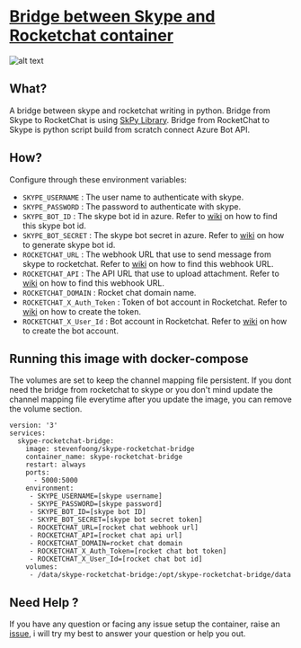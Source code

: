# [Bridge between Skype and Rocketchat container](https://hub.docker.com/r/stevenfoong/skype-rocketchat-bridge)
![alt text](https://img.shields.io/docker/automated/stevenfoong/skype-rocketchat-bridge.svg)

## What?
A bridge between skype and rocketchat writing in python. Bridge from Skype to RocketChat is using [SkPy Library](https://github.com/Terrance/SkPy). Bridge from RocketChat to Skype is python script build from scratch connect Azure Bot API.

## How?
Configure through these environment variables:
* `SKYPE_USERNAME` : The user name to authenticate with skype.
* `SKYPE_PASSWORD` : The password to authenticate with skype.
* `SKYPE_BOT_ID` : The skype bot id in azure. Refer to [wiki](https://github.com/stevenfoong/skype-rocketchat-bridge/wiki) on how to find this skype bot id.
* `SKYPE_BOT_SECRET` : The skype bot secret in azure. Refer to [wiki](https://github.com/stevenfoong/skype-rocketchat-bridge/wiki) on how to generate skype bot id.
* `ROCKETCHAT_URL` : The webhook URL that use to send message from skype to rocketchat. Refer to [wiki](https://github.com/stevenfoong/skype-rocketchat-bridge/wiki) on how to find this webhook URL.
* `ROCKETCHAT_API` : The API URL that use to upload attachment. Refer to [wiki](https://github.com/stevenfoong/skype-rocketchat-bridge/wiki) on how to find this webhook URL.
* `ROCKETCHAT_DOMAIN` : Rocket chat domain name.
* `ROCKETCHAT_X_Auth_Token` : Token of bot account in Rocketchat. Refer to [wiki](https://github.com/stevenfoong/skype-rocketchat-bridge/wiki) on how to create the token.
* `ROCKETCHAT_X_User_Id` : Bot account in Rocketchat. Refer to [wiki](https://github.com/stevenfoong/skype-rocketchat-bridge/wiki) on how to create the bot account.

## Running this image with docker-compose

The volumes are set to keep the channel mapping file persistent. If you dont need the bridge from rocketchat to skype or you don't mind update the channel mapping file everytime after you update the image, you can remove the volume section.

```
version: '3'
services:
  skype-rocketchat-bridge:
    image: stevenfoong/skype-rocketchat-bridge
    container_name: skype-rocketchat-bridge
    restart: always
    ports:
      - 5000:5000
    environment:
     - SKYPE_USERNAME=[skype username]
     - SKYPE_PASSWORD=[skype password]
     - SKYPE_BOT_ID=[skype bot ID]
     - SKYPE_BOT_SECRET=[skype bot secret token]
     - ROCKETCHAT_URL=[rocket chat webhook url]
     - ROCKETCHAT_API=[rocket chat api url]
     - ROCKETCHAT_DOMAIN=rocket chat domain
     - ROCKETCHAT_X_Auth_Token=[rocket chat bot token]
     - ROCKETCHAT_X_User_Id=[rocket chat bot id]
    volumes:
     - /data/skype-rocketchat-bridge:/opt/skype-rocketchat-bridge/data
```

## Need Help ?

If you have any question or facing any issue setup the container, raise an [issue](https://github.com/stevenfoong/skype-rocketchat-bridge/issues), i will try my best to answer your question or help you out.
